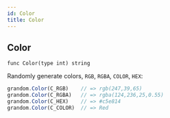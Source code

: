 ```yaml
---
id: Color
title: Color
---
```



## Color
`func Color(type int) string`

Randomly generate colors, `RGB`, `RGBA`, `COLOR`, `HEX`:

```js
grandom.Color(C_RGB)    // => rgb(247,39,65)
grandom.Color(C_RGBA)   // => rgba(124,236,25,0.55)
grandom.Color(C_HEX)    // => #c5e814
grandom.Color(C_COLOR)  // => Red
```
